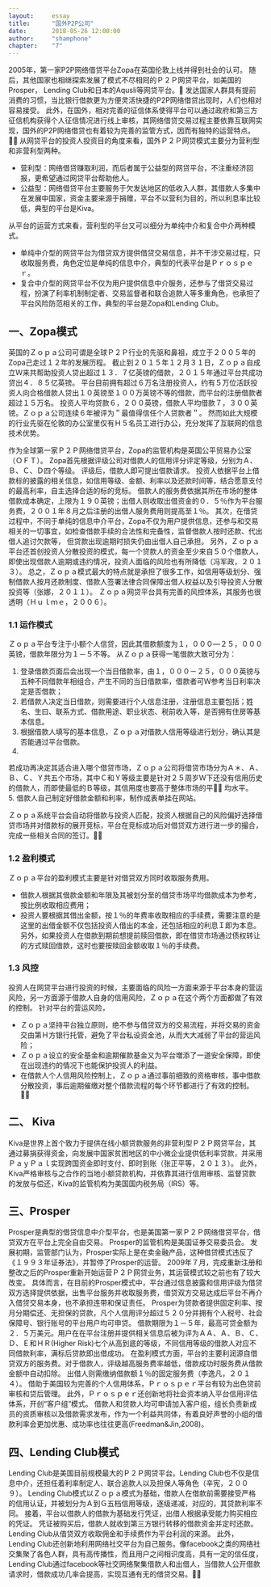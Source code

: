 ```yaml
---
layout: 	essay
title: 		"国外P2P公司"
date: 		2018-05-26 12:00:00
author: 	"shamphone"
chapter:	"7"
---
```


2005年，第一家P2P网络借贷平台Zopa在英国伦敦上线并得到社会的认可。
随后，其他国家也相继探索发展了模式不尽相囘的Ｐ２Ｐ网贷平台，如美国的Prosper， Lending Club和日本的Aqusli等网贷平台。
发达国家人群具有提前消费的习惯，当比银行借款更为方便灵活快捷的P2P网络借贷出现时，人们也相对容易接受。
此外，在国外，相对完善的征信体系使得平台可以通过政府和第三方征信机构获得个人征信情况进行线上审核，其网络借贷交易过程主要依靠互联网实现，国外的P2P网络借贷也有着较为完善的监管方式，因而有独特的运营特点。
从网贷平台的投资人投资目的角度来看，国外Ｐ２Ｐ网贷模式主要分为营利型和非营利型两种。  
- 营利型：网络借贷赚取利润，而后者属于公益型的网贷平台，不注重经济回报，更希望通过网贷平台帮助他人。  
- 公益型：网络借贷平台主要服务于欠发达地区的低收入人群，其借款人多集中在发展中国家，资金主要来源于捐赠，平台不以营利为目的，所以利息率比较低，典型的平台是Kiva。  

从平台的运营方式来看，营利型的平台又可以细分为单纯中介和复合中介两种模式。
- 单纯中介型的网贷平台为借贷双方提供借贷交易信息，并不干涉交易过程，只收取服务费，角色定位是单纯的信息中介，典型的代表平台是Ｐｒｏｓｐｅｒ。  
- 复合中介型的网贷平台不仅为用户提供信息中介服务，还参与了借贷交易过程，扮演了利率机制制定者、交易监督者和联合追款人等多重角色，也承担了平台风险防范相关的工作，典型的平台是Zopa和Lending Club。

## 一、Zopa模式

英国的Ｚｏｐａ公司可谓是全球Ｐ２Ｐ行业的先驱和鼻祖，成立于２００５年的Zopa己走过１２年的发展历程。
截止到２０１５年１２月３１日，Ｚｏｐａ自成立Ｗ来共帮助投资人贷出超过１３．７亿英镑的借款，２０１５年通过平台共成功贷出４．８５亿英镑。
平台目前拥有超过６万名注册投资人，约有５万位活跃投资人向合格借款人贷出１０英镑至１００万英镑不等的借款，而平台的注册借款者超过１５万名。
投资人平均贷款６，２００英镑，借款人平均借款７，３００英镑。Ｚｏｐａ公司连续６年被评为＂最值得信任个人贷款者＂。 
然而如此大规模的行业先驱在伦敦的办公室里仅有Ｈ５名员工进行办公，充分发挥了互联网的信息技术优势。


作为全球第一家Ｐ２Ｐ网络借贷平台，Zopa的监管机构是英国公平贸易办公室（ＯＦＴ）。
Zopa首先根据评级公司对借款人的信用评分评定等级，分别为Ａ、Ｂ、Ｃ、Ｄ四个等级。 
评级后，借款人即可提出借款请求。 投资人依据平台上借款标的披露的相关信息，如信用等级、金额、利率以及还款时间等，结合愿意支付的最高利率，自主选择合适的标的竞标。
借款人的服务费依据其所在市场的整体借款成本确定，上限为１９０英镑；出借人则收取出借资金的０．５％作为平台服务费，２００１年８月之后注册的出借人服务费用则提高至１％。 
其次，在借贷过程中，不同于单纯的信息中介平台，Zopa不仅为用户提供信息，还参与和交易相关的一切事宜，如检查借款手续的合法性和完备性，监督借款人按时还款、代出借人追讨欠款等，
但贷款出现逾期时损失仍由出借人自己承担。
另外，Ｚｏｐａ平台还首创投资人分散投资的模式，每一个贷款人的资金至少来自５０个借款人，即使出现借款人逾期或违约情况，投资人面临的风险也有所降低（冯军政，２０１３）。
总之，Ｚｏｐａ模式最大的特点就是承担了很多工作，如信用等级划分、强制借款人按月还款制度、借款人签署法律合同保障出借人权益以及引导投资人分散投资等（张娜，２０１１）。
Ｚｏｐａ网贷平台具有完善的风控体系，其服务也很透明（Ｈｕｌｍｅ，２００６）。

### 1.1 运作模式

Ｚｏｐａ平台专注于小额个人信贷，因此其借款额度为１，０００—２５，０００英镑，借款年限分为１－５不等。 
从Ｚｏｐａ获得一笔借款大致可分为： 
1. 登录借款页面后会出现一个当日借款率，由１，０００－２５，０００英镑与五种不同借款年相组合，产生不同的当日借款率，借款者可Ｗ参考当日利率决定是否借款；  
2. 若借款人决定当日借款，则需要进行个人信息注册，注册信息主要包括；姓名、生曰、联系方式、借款用途、职业状态、税前收入等，是否拥有住房等基本信息。   
3. 根据借款人填写的基本信息，Ｚｏｐａ对借款人信用等级进行划分，确认其是否能通过平台借款。   
4. 
若成功再决定其适合进入哪个借贷市场，Ｚｏｐａ公司将借贷市场分为Ａ＊、Ａ、Ｂ、Ｃ、Ｙ共五个市场，其中Ｃ和Ｙ等级主要是针对２５周岁Ｗ下还没有信用历史的借款人，而即使最低的Ｂ等级，其信用度也要高于整体市场的平
均水平。   
5. 借款人自己制定好借款金额和利率，制作成表单挂在网站。 

Ｚｏｐａ系统平台会自动将借款与投资人匹配，投资人根据自己的风险偏好选择借贷市场并对借款标的展开竞标，平台在竞标成功后对借贷双方进行进一步的撮合，完成一些相关合同的签订。

### 1.2 盈利模式

Ｚｏｐａ平台的盈利模式主要是针对借贷双方同时收取服务费用。
- 借款人根据其借款金额和年限及其被划分至的借贷市场平均借款成本为参考，按比例收取相应费用；
- 投资人要根据其借出金额，按１％的年费率收取相应的手续费，需要注意的是这里的出借金额不仅包括投资人借出的本金，还包括相应的利息Ｉ即为本息。 
另外，如果投资人在借款到期前想提前赎回借款，即在借贷市场通过债权转让的方式赎回借款，这时也要按赎回金额收取１％的手续费。  


### 1.3 风控

投资人在网贷平台进行投资的时候，主要面临的风险一方面来源于平台本身的营运风险，另一方面源于借款人自身的信用风险，Ｚｏｐａ在这个两个方面都做了有效的控制。
针对平台的营运风险，
- Ｚｏｐａ坚持平台独立原则，绝不参与借贷双方的交易流程，并将交易的资金交由第Ｈ方银行托管，避免了平台私设资金池，从而大大减弱了平台的营运风险；
- Ｚｏｐａ设立的安全基金和逾期催款基金又为平台増添了一道安全保障，即使在出现违约的情况下也能保护投资人的利益。
- 在借款人个人信用风险控制上，Ｚｏｐａ通过事前细致的资格审核，事中借款分散投资，事后逾期催缴对整个借款流程的每个环节都进行了有效的控制。


## 二、 Kiva 

Kiva是世界上首个致力于提供在线小额贷款服务的非营利型Ｐ２Ｐ网贷平台，其通过募捐获得资金，向发展中国家贫困地区的中小微企业提供低利率贷款，并采用ＰａｙＰａｌ实现跨国资金即时支付、即时到账（张正平等，２０１３）。
此外，Kiva严格审核与之合作的当地小额贷款机构，并依靠其进行信用审核、监督贷款的发放与偿还，Kiva的监管机构为美国国内税务局（IRS）等。

## 三、Prosper

Prosper是典型的借贷信息中介型平台，也是美国第一家Ｐ２Ｐ网络借贷平台，借贷双方在平台上完全自由交易。
Prosper的监管机构是美国证券交易委员会。
发展初期，监管部门认为，Prosper实际上是在卖金融产品，这种借贷模式违反了《１９９３年证券法》，并暂停了Prosper的运营。
2009年７月，完成重新注册和整改之后的Prosper重新开始运营Ｐ２Ｐ网贷业务，其运营模式较之前也有了较大改变。
具体而言，在目前的Prosper模式中，平台通过信息披露和信用评级为借贷双方选择提供依据，出售平台服务并收取服务费，借贷双方交易达成后平台不再介入借贷交易本身，也不承担连带和保证责任。
Prosper为贷款者提供固定利率、按月分期偿还、无担保的贷款，凡个人信用评分超过５２０分并拥有个人税号、社会保障号、银行账号的平台用户均可申贷。
借款期限为１－５年，最高可贷金额为２．５万美元。用户在在平台注册并提供相关信息后被为评为ＡＡ、Ａ、Ｂ、Ｃ、Ｄ、Ｅ和ＨＲ(Higher Risk)七个从高到底的等级，不同信用等级的借款人对应不同借款利率，满标后贷款即出借成功。
在盈利模式方面，平台的主要利润源自借贷双方的服务费。对于借款人，评级越高服务费率越低，借款成功时服务费从借款金额中自动扣除。
出借人则需缴纳借款额１％的固定服务费（李逸凡，２０１４）。
借助于美国较为完善的个人信用体系，Ｐｒｏｓｐｅｒ平台有较为出色贷前审核和贷后管理。
此外，Ｐｒｏｓｐｅｒ还创新地将社会资本纳入平台信用评估体系，开创“客户组”模式。
借款人和贷款人均可申请加入客户组，组长负责新成员的资质审核以及借款需求发布，作为一个利益共同体，有着良好声誉的小组的借款利率会更加优惠、成功率也往往更高(Freedman&Jin,2008)。



## 四、Lending Club模式

Lending Club是美国目前规模最大的Ｐ２Ｐ网贷平台。Lending Club也不仅是信息中介，还担任着利率制定人、联合追款人以及担保人等角色（辛宪，２００９）。
Lending Club模式以Ｚｏｐａ模式为基础，借款人在借款前需要接受严格的信用认证，并被划分为Ａ到Ｇ五档信用等级，逐级递减，对应的，其贷款利率不同。
接着，平台以借款人的借款为基础发行凭证，出借人根据承受能力购买相应的凭证。
凭证被购买后，借款人就收到第三方银行转移的借款资金并定时还款。
Lending Club从借贷双方收取佣金和手续费作为平台利润的来源。
此外，Lending Club还创新地利用网络社交平台为自己服务。像facebook之类的网络社交集聚了各色人群，具有高传播性，而且用户之间相识度高，具有一定的信任度，Lending Club通过facebook等社交网络聚集借款人和出借人，当借款人公开借款请求时，借款成功几率会提高，实现互通有无的借贷交易。

